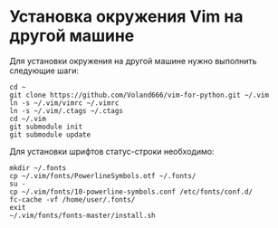 # Установка окружения Vim на другой машине

Для установки окружения на другой машине нужно выполнить следующие шаги:
```
cd ~
git clone https://github.com/Voland666/vim-for-python.git ~/.vim
ln -s ~/.vim/vimrc ~/.vimrc
ln -s ~/.vim/.ctags ~/.ctags
cd ~/.vim
git submodule init
git submodule update
```

Для установки шрифтов статус-строки необходимо:
```
mkdir ~/.fonts
cp ~/.vim/fonts/PowerlineSymbols.otf ~/.fonts/
su -
cp ~/.vim/fonts/10-powerline-symbols.conf /etc/fonts/conf.d/
fc-cache -vf /home/user/.fonts/
exit
~/.vim/fonts/fonts-master/install.sh
```
